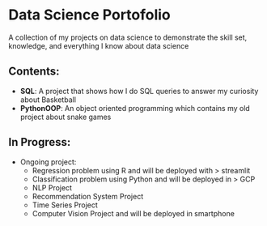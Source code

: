 # Data Science Portofolio
A collection of my projects on data science to demonstrate the skill set, knowledge, and everything I know about data science 

## Contents:
* __SQL__: A project that shows how I do SQL queries to answer my curiosity about Basketball
* __PythonOOP__: An object oriented programming which contains my old project about snake games

## In Progress:
* Ongoing project:
    * Regression problem using R and will be deployed with > streamlit
    * Classification problem using Python and will be deployed in > GCP
    * NLP Project
    * Recommendation System Project
    * Time Series Project
    * Computer Vision Project and will be deployed in smartphone



